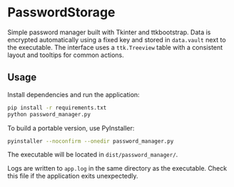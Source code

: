 # PasswordStorage

Simple password manager built with Tkinter and ttkbootstrap. Data is encrypted automatically using a fixed key and stored in `data.vault` next to the executable.
The interface uses a `ttk.Treeview` table with a consistent layout and tooltips for common actions.

## Usage

Install dependencies and run the application:

```bash
pip install -r requirements.txt
python password_manager.py
```

To build a portable version, use PyInstaller:

```bash
pyinstaller --noconfirm --onedir password_manager.py
```

The executable will be located in `dist/password_manager/`.

Logs are written to `app.log` in the same directory as the executable. Check this file if the application exits unexpectedly.